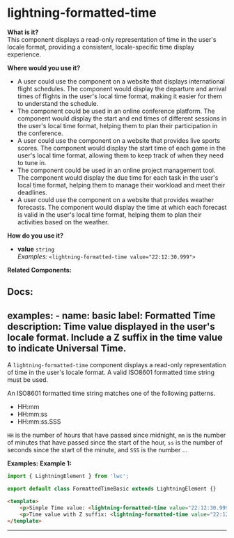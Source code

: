 # lightning-formatted-time

**What is it?**  
This component displays a read-only representation of time in the user's locale format, providing a consistent, locale-specific time display experience.

**Where would you use it?**
- A user could use the <lightning-formatted-time> component on a website that displays international flight schedules. The component would display the departure and arrival times of flights in the user's local time format, making it easier for them to understand the schedule.
- The <lightning-formatted-time> component could be used in an online conference platform. The component would display the start and end times of different sessions in the user's local time format, helping them to plan their participation in the conference.
- A user could use the <lightning-formatted-time> component on a website that provides live sports scores. The component would display the start time of each game in the user's local time format, allowing them to keep track of when they need to tune in.
- The <lightning-formatted-time> component could be used in an online project management tool. The component would display the due time for each task in the user's local time format, helping them to manage their workload and meet their deadlines.
- A user could use the <lightning-formatted-time> component on a website that provides weather forecasts. The component would display the time at which each forecast is valid in the user's local time format, helping them to plan their activities based on the weather.

**How do you use it?**
- **value** `string`  
  _Examples:_
    `<lightning-formatted-time value="22:12:30.999">`

**Related Components:**


**Docs:**
---
examples:
    - name: basic
      label: Formatted Time
      description: Time value displayed in the user's locale format. Include a Z suffix in the time value to indicate Universal Time.
---

A `lightning-formatted-time` component displays a read-only representation of
time in the user's locale format. A valid ISO8601 formatted time string must
be used.

An ISO8601 formatted time string matches one of the following patterns.

-   HH:mm
-   HH:mm:ss
-   HH:mm:ss.SSS

`HH` is the number of hours that have passed since midnight, `mm` is the
number of minutes that have passed since the start of the hour, `ss` is
the number of seconds since the start of the minute, and `SSS` is the number
...

**Examples:**
**Example 1:**

```js
import { LightningElement } from 'lwc';

export default class FormattedTimeBasic extends LightningElement {}

```

```html
<template>
    <p>Simple Time value: <lightning-formatted-time value="22:12:30.999"></lightning-formatted-time></p>
    <p>Time value with Z suffix: <lightning-formatted-time value="22:12:30.999Z"></lightning-formatted-time></p>
</template>

```

---
